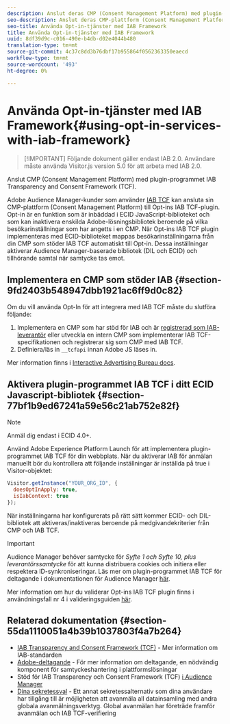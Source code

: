 ```yaml
---
description: Anslut deras CMP (Consent Management Platform) med plugin-programmet Audience Manager för IAB Transparency and Consent Framework (TCF).
seo-description: Anslut deras CMP-plattform (Consent Management Platform) med Audience Manager-plugin för IAB Transparency och Consent Framework (TCF).
seo-title: Använda Opt-in-tjänster med IAB Framework
title: Använda Opt-in-tjänster med IAB Framework
uuid: 8df39d9c-c016-490e-b4db-d02e4044b480
translation-type: tm+mt
source-git-commit: 4c37c8dd3b76dbf17b955864f0562363350eaecd
workflow-type: tm+mt
source-wordcount: '493'
ht-degree: 0%

---
```



# Använda Opt-in-tjänster med IAB Framework{#using-opt-in-services-with-iab-framework}

>[!IMPORTANT] Följande dokument gäller endast IAB 2.0. Användare måste använda Visitor.js version 5.0 för att arbeta med IAB 2.0.

Anslut CMP (Consent Management Platform) med plugin-programmet IAB Transparency and Consent Framework (TCF).

Adobe Audience Manager-kunder som använder [IAB TCF](https://iabtechlab.com/standards/gdpr-transparency-and-consent-framework/) kan ansluta sin CMP-plattform (Consent Management Platform) till Opt-ins IAB TCF-plugin. Opt-in är en funktion som är inbäddad i ECID JavaScript-biblioteket och som kan inaktivera enskilda Adobe-lösningsbibliotek beroende på vilka besökarinställningar som har angetts i en CMP. När Opt-ins IAB TCF plugin implementeras med ECID-biblioteket mappas besökarinställningarna från din CMP som stöder IAB TCF automatiskt till Opt-in. Dessa inställningar aktiverar Audience Manager-baserade bibliotek (DIL och ECID) och tillhörande samtal när samtycke tas emot.

## Implementera en CMP som stöder IAB {#section-9fd2403b548947dbb1921ac6ff9d0c82}

Om du vill använda Opt-In för att integrera med IAB TCF måste du slutföra följande:

1. Implementera en CMP som har stöd för IAB och är [registrerad som IAB-leverantör](https://vendorlist.consensu.org/vendorlist.json) eller utveckla en intern CMP som implementerar IAB TCF-specifikationen och registrerar sig som CMP med IAB TCF.
1. Definiera/läs in `__tcfapi` innan Adobe JS läses in.

Mer information finns i [Interactive Advertising Bureau docs](https://github.com/InteractiveAdvertisingBureau/GDPR-Transparency-and-Consent-Framework/blob/master/TCFv2/TCF-Implementation-Guidelines.md).

## Aktivera plugin-programmet IAB TCF i ditt ECID Javascript-bibliotek {#section-77bf1b9ed67241a59e56c21ab752e82f}

>[!NOTE]
>
>Anmäl dig endast i ECID 4.0+.

Använd Adobe Experience Platform Launch för att implementera plugin-programmet IAB TCF för din webbplats. När du aktiverar IAB för anmälan manuellt bör du kontrollera att följande inställningar är inställda på true i Visitor-objektet:

```javascript
Visitor.getInstance("YOUR_ORG_ID", {  
  doesOptInApply: true,
  isIabContext: true
});
```

När inställningarna har konfigurerats på rätt sätt kommer ECID- och DIL-bibliotek att aktiveras/inaktiveras beroende på medgivandekriterier från CMP och IAB TCF.

>[!IMPORTANT]
>
>Audience Manager behöver samtycke för *Syfte 1 och Syfte 10, plus leverantörssamtycke* för att kunna distribuera cookies och initiera eller respektera ID-synkroniseringar. Läs mer om plugin-programmet IAB TCF för deltagande i dokumentationen för Audience Manager [här](https://docs.adobe.com/help/en/audience-manager/user-guide/overview/gdpr/aam-iab-plugin.html).

Mer information om hur du validerar Opt-ins IAB TCF plugin finns i användningsfall nr 4 i valideringsguiden [här](../../implementation-guides/opt-in-service/testing-optin-and-iab-plugin.md#section-ca5c6f92fbdf4fd29b4acb6b644efbd0).

## Relaterad dokumentation {#section-55da1110051a4b39b1037803f4a7b264}

* [IAB Transparency and Consent Framework (TCF)](https://iabtechlab.com/standards/gdpr-transparency-and-consent-framework/) - Mer information om IAB-standarden
* [Adobe-deltagande](../../implementation-guides/opt-in-service/optin-overview.md#concept-f9b5db0d27a245fbadd3e19162319360) - För mer information om deltagande, en nödvändig komponent för samtyckeshantering i plattformslösningar
* Stöd för IAB Transparency och Consent Framework (TCF) [i Audience Manager](https://docs.adobe.com/content/help/en/audience-manager/user-guide/overview/data-privacy/consent-management/aam-iab-plugin.html)
* [Dina sekretessval](https://www.adobe.com/privacy/opt-out.html#customeruse) - Ett annat sekretessalternativ som dina användare har tillgång till är möjligheten att avanmäla all datainsamling med andra globala avanmälningsverktyg. Global avanmälan har företräde framför avanmälan och IAB TCF-verifiering